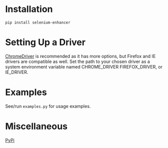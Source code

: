 # Installation

```
pip install selenium-enhancer
```

# Setting Up a Driver

[ChromeDriver](https://chromedriver.chromium.org/) is recommended as it has more options, but Firefox and IE drivers are compatible as well. Set the path to your chosen driver as a system environment variable named CHROME_DRIVER FIREFOX_DRIVER, or IE_DRIVER.

# Examples

See/run `examples.py` for usage examples.

# Miscellaneous

[PyPi](https://pypi.org/project/selenium-enhancer/)